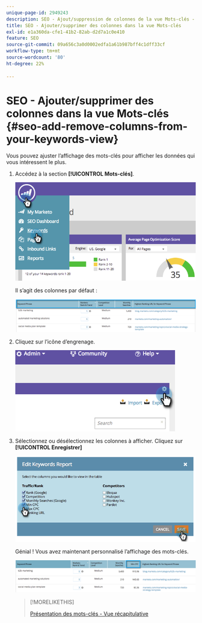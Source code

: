 ```yaml
---
unique-page-id: 2949243
description: SEO - Ajout/suppression de colonnes de la vue Mots-clés - Documents Marketo - Documentation du produit
title: SEO - Ajouter/supprimer des colonnes dans la vue Mots-clés
exl-id: e1a360da-cfe1-41b2-82ab-d2d7a1c0e410
feature: SEO
source-git-commit: 09a656c3a0d0002edfa1a61b987bff4c1dff33cf
workflow-type: tm+mt
source-wordcount: '80'
ht-degree: 22%

---
```


# SEO - Ajouter/supprimer des colonnes dans la vue Mots-clés {#seo-add-remove-columns-from-your-keywords-view}

Vous pouvez ajuster l’affichage des mots-clés pour afficher les données qui vous intéressent le plus.

1. Accédez à la section **[!UICONTROL Mots-clés]**.

   ![](assets/image2014-9-18-13-3a37-3a31.png)

   Il s’agit des colonnes par défaut :

   ![](assets/image2014-9-18-13-3a37-3a36.png)

1. Cliquez sur l’icône d’engrenage.

   ![](assets/image2014-9-18-13-3a37-3a39.png)

1. Sélectionnez ou désélectionnez les colonnes à afficher. Cliquez sur **[!UICONTROL Enregistrer]**

   ![](assets/image2014-9-18-13-3a37-3a42.png)

   Génial ! Vous avez maintenant personnalisé l’affichage des mots-clés.

   ![](assets/image2014-9-18-13-3a37-3a46.png)

   >[!MORELIKETHIS]
   >
   >[Présentation des mots-clés - Vue récapitulative](/help/marketo/product-docs/additional-apps/seo/keywords/seo-understanding-keywords.md)
